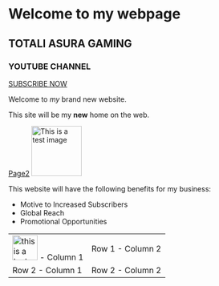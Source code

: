 <!DOCTYPE html>
<html>
<head>
<title>My First Webpage</title>
<meta charset="UTF-8">
<meta name="description" content="This is my first website. It includes lots of information about my life."> 
</head>
<body> 
<h1>Welcome to my webpage</h1> 
<h2>TOTALI ASURA GAMING</h2>
<h3>YOUTUBE CHANNEL</h3>
<a href="https://www.youtube.com/@totaliasuragaming/">SUBSCRIBE NOW</a>

<p>Welcome to <em>my</em> brand new website.</p>
<p>This site will be my <strong>new</strong> home on the web.</p>
<a href="/page2.html">Page2</a>
<img src="C:\Users\bs352\Desktop\image.jpg.jpg" alt="This is a test image" height="100" width="100">
<p>This website will have the following benefits for my business:</p>

<ul>
<li>Motive to Increased Subscribers </li>
<li>Global Reach</li>
<li>Promotional Opportunities</li>
</ul>

<table> 
<tr> 
<td><img src="C:\Users\bs352\Desktop\image.jpg.jpg" alt="this is a test image" height="50" width="50"> - Column 1</td>
<td>Row 1 - Column 2 </td>
</tr>
<tr>
<td>Row 2 - Column 1</td>
<td>Row 2 - Column 2</td>
</tr> 
</table> 
</body> 
</html>



